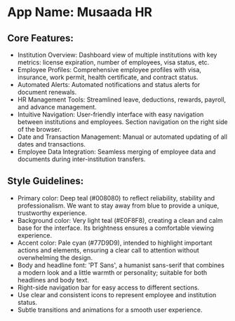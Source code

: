 # **App Name**: Musaada HR

## Core Features:

- Institution Overview: Dashboard view of multiple institutions with key metrics: license expiration, number of employees, visa status, etc.
- Employee Profiles: Comprehensive employee profiles with visa, insurance, work permit, health certificate, and contract status.
- Automated Alerts: Automated notifications and status alerts for document renewals.
- HR Management Tools: Streamlined leave, deductions, rewards, payroll, and advance management.
- Intuitive Navigation: User-friendly interface with easy navigation between institutions and employees. Section navigation on the right side of the browser.
- Date and Transaction Management: Manual or automated updating of all dates and transactions.
- Employee Data Integration: Seamless merging of employee data and documents during inter-institution transfers.

## Style Guidelines:

- Primary color: Deep teal (#008080) to reflect reliability, stability and professionalism. We want to stay away from blue to provide a unique, trustworthy experience.
- Background color: Very light teal (#E0F8F8), creating a clean and calm base for the interface. Its brightness ensures a comfortable viewing experience.
- Accent color: Pale cyan (#77D9D9), intended to highlight important actions and elements, ensuring a clear call to attention without overwhelming the design.
- Body and headline font: 'PT Sans', a humanist sans-serif that combines a modern look and a little warmth or personality; suitable for both headlines and body text.
- Right-side navigation bar for easy access to different sections.
- Use clear and consistent icons to represent employee and institution status.
- Subtle transitions and animations for a smooth user experience.